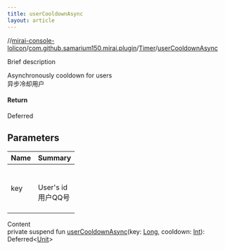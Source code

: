 ```yaml
---
title: userCooldownAsync
layout: article
---
```

//[mirai-console-lolicon](../../index.md)/[com.github.samarium150.mirai.plugin](../index.md)/[Timer](index.md)/[userCooldownAsync](user-cooldown-async.md)





Brief description  


Asynchronously cooldown for users <br> 异步冷却用户



#### Return  


Deferred



## Parameters  



| Name | Summary                                 |
| ---- | --------------------------------------- |
| key  | <br><br>User's id <br> 用户QQ号<br><br> |


Content  
private suspend fun [userCooldownAsync](user-cooldown-async.md)(key: [Long](https://kotlinlang.org/api/latest//stdlib/kotlin/-long/index.html), cooldown: [Int](https://kotlinlang.org/api/latest//stdlib/kotlin/-int/index.html)): Deferred<[Unit](https://kotlinlang.org/api/latest//stdlib/kotlin/-unit/index.html)>  



